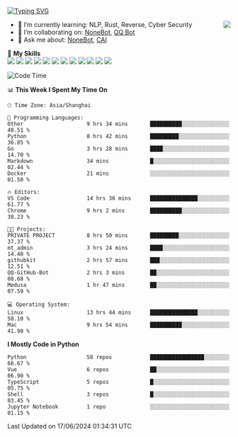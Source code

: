 [![Typing SVG](https://readme-typing-svg.herokuapp.com?size=25&duration=2500&color=8C43EA&vCenter=true&width=200&height=40&lines=Hi+there+%F0%9F%91%8B%F0%9F%8F%BB;I'm+yanyongyu)](https://git.io/typing-svg)

<a href="#">
  <img align="right" src="https://github-readme-stats.vercel.app/api?username=yanyongyu&count_private=true&show_icons=true&bg_color=15,f2f7fd,E0EAFC" />
</a>

- 🌱 I’m currently learning: NLP, Rust, Reverse, Cyber Security
- 👯 I’m collaborating on: [NoneBot](https://github.com/nonebot), [QQ Bot](https://github.com/Mrs4s/go-cqhttp)
- 💬 Ask me about: [NoneBot](https://github.com/nonebot), [CAI](https://github.com/cscs181/CAI)

🌟 **My Skills**  
![](https://img.shields.io/badge/-Python-3e74a2?style=flat-square&logo=Python&logoColor=fff)
![](https://img.shields.io/badge/-TypeScript-3178C6?style=flat-square&logo=TypeScript&logoColor=fff)
![](https://img.shields.io/badge/-Vue-4fc08d?style=flat-square&logo=Vue.js&logoColor=fff)
![](https://img.shields.io/badge/-React-2d98ce?style=flat-square&logo=React&logoColor=fff)
![](https://img.shields.io/badge/-FastAPI-009688?style=flat-square&logo=FastAPI&logoColor=fff)
![](https://img.shields.io/badge/-Linux-000000?style=flat-square&logo=Linux&logoColor=fff)
![](https://img.shields.io/badge/-Docker-2496ED?style=flat-square&logo=Docker&logoColor=fff)
![](https://img.shields.io/badge/-Kubernetes-326CE5?style=flat-square&logo=Kubernetes&logoColor=fff)
![](https://img.shields.io/badge/-GitHub%20Actions-2088FF?style=flat-square&logo=GitHubActions&logoColor=fff)
![](https://img.shields.io/badge/-PostgreSQL-4169E1?style=flat-square&logo=PostgreSQL&logoColor=fff)
![](https://img.shields.io/badge/-Redis-DC382D?style=flat-square&logo=Redis&logoColor=fff)
![](https://img.shields.io/badge/-MongoDB-47A248?style=flat-square&logo=MongoDB&logoColor=fff)

<!--START_SECTION:waka-->
![Code Time](http://img.shields.io/badge/Code%20Time-6%2C194%20hrs%2022%20mins-blue)

📊 **This Week I Spent My Time On** 

```text
🕑︎ Time Zone: Asia/Shanghai

💬 Programming Languages: 
Other                    9 hrs 34 mins       ██████████░░░░░░░░░░░░░░░   40.51 % 
Python                   8 hrs 42 mins       █████████░░░░░░░░░░░░░░░░   36.85 % 
Go                       3 hrs 28 mins       ████░░░░░░░░░░░░░░░░░░░░░   14.70 % 
Markdown                 34 mins             █░░░░░░░░░░░░░░░░░░░░░░░░   02.44 % 
Docker                   21 mins             ░░░░░░░░░░░░░░░░░░░░░░░░░   01.50 % 

🔥 Editors: 
VS Code                  14 hrs 36 mins      ███████████████░░░░░░░░░░   61.77 % 
Chrome                   9 hrs 2 mins        ██████████░░░░░░░░░░░░░░░   38.23 % 

🐱‍💻 Projects: 
PRIVATE PROJECT          8 hrs 50 mins       █████████░░░░░░░░░░░░░░░░   37.37 % 
mt_admin                 3 hrs 24 mins       ████░░░░░░░░░░░░░░░░░░░░░   14.40 % 
githubkit                2 hrs 57 mins       ███░░░░░░░░░░░░░░░░░░░░░░   12.51 % 
QQ-GitHub-Bot            2 hrs 3 mins        ██░░░░░░░░░░░░░░░░░░░░░░░   08.68 % 
Medusa                   1 hr 47 mins        ██░░░░░░░░░░░░░░░░░░░░░░░   07.59 % 

💻 Operating System: 
Linux                    13 hrs 44 mins      ███████████████░░░░░░░░░░   58.10 % 
Mac                      9 hrs 54 mins       ██████████░░░░░░░░░░░░░░░   41.90 % 
```

**I Mostly Code in Python** 

```text
Python                   58 repos            █████████████████░░░░░░░░   66.67 % 
Vue                      6 repos             ██░░░░░░░░░░░░░░░░░░░░░░░   06.90 % 
TypeScript               5 repos             █░░░░░░░░░░░░░░░░░░░░░░░░   05.75 % 
Shell                    3 repos             █░░░░░░░░░░░░░░░░░░░░░░░░   03.45 % 
Jupyter Notebook         1 repo              ░░░░░░░░░░░░░░░░░░░░░░░░░   01.15 % 
```




 Last Updated on 17/06/2024 01:34:31 UTC
<!--END_SECTION:waka-->
